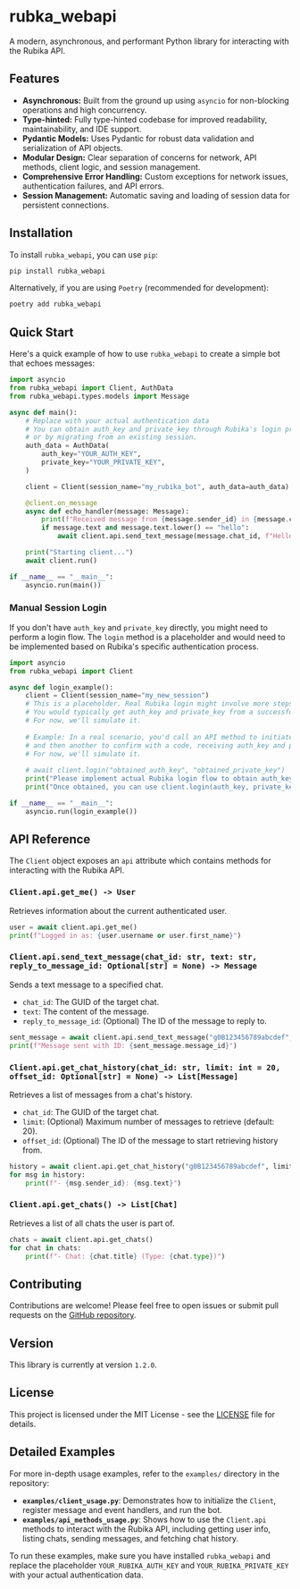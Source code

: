 # rubka_webapi

A modern, asynchronous, and performant Python library for interacting with the Rubika API.

## Features

*   **Asynchronous:** Built from the ground up using `asyncio` for non-blocking operations and high concurrency.
*   **Type-hinted:** Fully type-hinted codebase for improved readability, maintainability, and IDE support.
*   **Pydantic Models:** Uses Pydantic for robust data validation and serialization of API objects.
*   **Modular Design:** Clear separation of concerns for network, API methods, client logic, and session management.
*   **Comprehensive Error Handling:** Custom exceptions for network issues, authentication failures, and API errors.
*   **Session Management:** Automatic saving and loading of session data for persistent connections.

## Installation

To install `rubka_webapi`, you can use `pip`:

```bash
pip install rubka_webapi
```

Alternatively, if you are using `Poetry` (recommended for development):

```bash
poetry add rubka_webapi
```

## Quick Start

Here's a quick example of how to use `rubka_webapi` to create a simple bot that echoes messages:

```python
import asyncio
from rubka_webapi import Client, AuthData
from rubka_webapi.types.models import Message

async def main():
    # Replace with your actual authentication data
    # You can obtain auth_key and private_key through Rubika's login process
    # or by migrating from an existing session.
    auth_data = AuthData(
        auth_key="YOUR_AUTH_KEY",
        private_key="YOUR_PRIVATE_KEY",
    )

    client = Client(session_name="my_rubika_bot", auth_data=auth_data)

    @client.on_message
    async def echo_handler(message: Message):
        print(f"Received message from {message.sender_id} in {message.chat_id}: {message.text}")
        if message.text and message.text.lower() == "hello":
            await client.api.send_text_message(message.chat_id, f"Hello, {message.sender_id}!")

    print("Starting client...")
    await client.run()

if __name__ == "__main__":
    asyncio.run(main())
```

### Manual Session Login

If you don't have `auth_key` and `private_key` directly, you might need to perform a login flow. The `login` method is a placeholder and would need to be implemented based on Rubika's specific authentication process.

```python
import asyncio
from rubka_webapi import Client

async def login_example():
    client = Client(session_name="my_new_session")
    # This is a placeholder. Real Rubika login might involve more steps (e.g., sending phone number, receiving code).
    # You would typically get auth_key and private_key from a successful login response.
    # For now, we'll simulate it.
    
    # Example: In a real scenario, you'd call an API method to initiate login
    # and then another to confirm with a code, receiving auth_key and private_key.
    # For now, we'll simulate it.
    
    # await client.login("obtained_auth_key", "obtained_private_key")
    print("Please implement actual Rubika login flow to obtain auth_key and private_key.")
    print("Once obtained, you can use client.login(auth_key, private_key) to save the session.")

if __name__ == "__main__":
    asyncio.run(login_example())
```

## API Reference

The `Client` object exposes an `api` attribute which contains methods for interacting with the Rubika API.

### `Client.api.get_me() -> User`

Retrieves information about the current authenticated user.

```python
user = await client.api.get_me()
print(f"Logged in as: {user.username or user.first_name}")
```

### `Client.api.send_text_message(chat_id: str, text: str, reply_to_message_id: Optional[str] = None) -> Message`

Sends a text message to a specified chat.

*   `chat_id`: The GUID of the target chat.
*   `text`: The content of the message.
*   `reply_to_message_id`: (Optional) The ID of the message to reply to.

```python
sent_message = await client.api.send_text_message("g0B123456789abcdef", "Hello from rubka_webapi!")
print(f"Message sent with ID: {sent_message.message_id}")
```

### `Client.api.get_chat_history(chat_id: str, limit: int = 20, offset_id: Optional[str] = None) -> List[Message]`

Retrieves a list of messages from a chat's history.

*   `chat_id`: The GUID of the target chat.
*   `limit`: (Optional) Maximum number of messages to retrieve (default: 20).
*   `offset_id`: (Optional) The ID of the message to start retrieving history from.

```python
history = await client.api.get_chat_history("g0B123456789abcdef", limit=5)
for msg in history:
    print(f"- {msg.sender_id}: {msg.text}")
```

### `Client.api.get_chats() -> List[Chat]`

Retrieves a list of all chats the user is part of.

```python
chats = await client.api.get_chats()
for chat in chats:
    print(f"- Chat: {chat.title} (Type: {chat.type})")
```

## Contributing

Contributions are welcome! Please feel free to open issues or submit pull requests on the [GitHub repository](https://github.com/xetay12/rubka_webapi).

## Version

This library is currently at version `1.2.0`.

## License

This project is licensed under the MIT License - see the [LICENSE](LICENSE) file for details.



## Detailed Examples

For more in-depth usage examples, refer to the `examples/` directory in the repository:

*   **`examples/client_usage.py`**: Demonstrates how to initialize the `Client`, register message and event handlers, and run the bot.
*   **`examples/api_methods_usage.py`**: Shows how to use the `Client.api` methods to interact with the Rubika API, including getting user info, listing chats, sending messages, and fetching chat history.

To run these examples, make sure you have installed `rubka_webapi` and replace the placeholder `YOUR_RUBIKA_AUTH_KEY` and `YOUR_RUBIKA_PRIVATE_KEY` with your actual authentication data.

